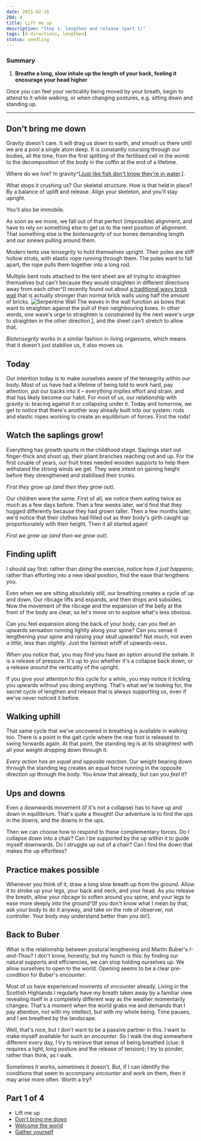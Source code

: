 ```yaml
---
date: 2021-02-18
28d: 4
title: Lift me up
description: "Step 1: lengthen and release (part 1)"
tags: [4 directions, lengthen]
status: seedling
---
```


### Summary

1. **Breathe a long, slow inhale up the length of your back, feeling it encourage your head higher**

Once you can feel your verticality being moved by your breath, begin to attend to it while walking, or when changing postures, e.g. sitting down and standing up.

---

## Don't bring me down

Gravity doesn't care. It will drag us down to earth, and smush us there until we are a pool a single atom deep. It is constantly coursing through our bodies, all the time, from the first splitting of the fertilised cell in the womb to the decomposition of the body in the coffin at the end of a lifetime.

Where do we live? In gravity^[[Just like fish don't know they're in water](https://sive.rs/fish).].

What stops it crushing us? Our skeletal structure. How is that held in place? By a balance of uplift and release. Align your skeleton, and you'll stay upright.

You'll also be immobile.

As soon as we move, we fall out of that perfect (impossible) alignment, and have to rely on something else to get us to the next position of alignment. That something else is the _biotensegrity_ of our bones demanding length and our sinews pulling around them.

Modern tents use _tensegrity_ to hold themselves upright. Their poles are stiff hollow struts, with elastic rope running through them. The poles want to fall apart, the rope pulls them together into a long rod.

Multiple bent rods attached to the tent sheet are all trying to straighten themselves but can't because they would straighten in different directions away from each other^[I recently found out about [a traditional wavy brick wall](https://en.permawiki.org/wiki/Serpentine_wall) that is actually stronger than normal brick walls using half the amount of bricks. <img src="/images/wavy-wall.jpg" alt="Serpentine Wall" /> The waves in the wall function as bows that want to straighten against the pull of their neighbouring bows. In other words, one wave's urge to straighten is constrained by the next wave's urge to straighten in the other direction.], and the sheet can't stretch to allow that.

_Biotensegrity_ works in a similar fashion in living organisms, which means that it doesn't just stabilise us, it also moves us.

## Today

Our intention today is to make ourselves aware of the tensegrity within our body. Most of us have had a lifetime of being told to work hard, pay attention, put our backs into it – everything implies effort and strain, and that has likely become our habit. For most of us, our relationship with gravity is: bracing against it or collapsing under it. Today and tomorrow, we get to notice that there's another way already built into our system: rods and elastic ropes working to create an equilibrium of forces. First the rods!

## Watch the saplings grow!

Everything has growth spurts in the childhood stage. Saplings start out finger-thick and shoot up, their pliant branches reaching out and up. For the first couple of years, our fruit trees needed wooden supports to help them withstand the strong winds we get. They were intent on gaining height before they strengthened and stabilised their trunks.

_First they grow up (and then they grow out)._

Our children were the same. First of all, we notice them eating twice as much as a few days before. Then a few weeks later, we'd find that they hugged differently because they had grown taller. Then a few months later, we'd notice that their clothes had filled out as their body's girth caught up proportionately with their height. Then it all started again!

_First we grow up (and then we grow out)._

## Finding uplift

I should say first: rather than _doing_ the exercise, notice how _it just happens_; rather than efforting into a new ideal position, find the ease that lengthens you.

Even when we are sitting absolutely still, our breathing creates a cycle of up and down. Our ribcage lifts and expands, and then drops and subsides. Now the movement of the ribcage and the expansion of the belly at the front of the body are clear, so let's move on to explore what's less obvious.

Can you feel expansion along the back of your body, can you feel an upwards sensation running lightly along your spine? Can you sense it lengthening your spine and raising your skull upwards? Not _much_, not even _a little_, less than _slightly_. Just the faintest whiff of upwards-ness.

When you notice that, you may find you have an option around the exhale. It is a release of pressure. It's up to you whether it's a collapse back down, or a release _around_ the verticality of the upright.

If you give your attention to this cycle for a while, you may notice it tickling you upwards without you doing anything. That's what we're looking for, the secret cycle of lengthen and release that is always supporting us, even if we've never noticed it before.

## Walking uphill

That same cycle that we've uncovered in breathing is available in walking too. There is a point in the gait cycle where the rear foot is released to swing forwards again. At that point, the standing leg is at its straightest with all your weight dropping down through it.

_Every action has an equal and opposite reaction_. Our weight bearing down through the standing leg creates an equal force running in the opposite direction up through the body. You _know_ that already, but can you _feel_ it?

## Ups and downs

Even a downwards movement (if it's not a collapse) has to have up and down in equilibrium. That's quite a thought! Our adventure is to find the ups in the downs, and the downs in the ups.

Then we can choose how to respond to these complementary forces. Do I collapse down into a chair? Can I be supported by the up within it to guide myself downwards. Do I struggle up out of a chair? Can I find the down that makes the up effortless?

## Practice makes possible

Whenever you think of it, draw a long slow breath up from the ground. Allow it to stroke up your legs, your back and neck, and your head. As you release the breath, allow your ribcage to soften around you spine, and your legs to ease more deeply into the ground^[If you don't know what I mean by that, ask your body to do it anyway, and take on the role of observer, not controller. Your body may understand better than you do!].

## Back to Buber

What is the relationship between postural lengthening and Martin Buber's _I-and-Thou_? I don't know, honestly, but my hunch is this: by finding our natural supports and efficiencies, we can stop holding ourselves up. We allow ourselves to open to the world. Opening seems to be a clear pre-condition for Buber's _encounter_.

Most of us have experienced moments of _encounter_ already. Living in the Scottish Highlands I regularly have my breath taken away by a familiar view revealing itself in a completely different way as the weather momentarily changes. That's a moment when the world grabs me and demands that I pay attention, not with my intellect, but with my whole being. Time pauses, and I am breathed by the landscape.

Well, that's nice, but I don't want to be a passive partner in this. I want to make myself available for such an _encounter_. So I walk the dog somewhere different every day, I try to retrieve that sense of being breathed (clue: it requires a light, long posture and the release of tension); I try to ponder, rather than think, as I walk.

Sometimes it works, sometimes it doesn't. But, if I can identify the conditions that seem to accompany _encounter_ and work on them, then it may arise more often. Worth a try?

## Part 1 of 4

- Lift me up
- [Don't bring me down](/dont-bring-me-down)
- [Welcome the world](/welcome-the-world)
- [Gather yourself](/gather-yourself)

